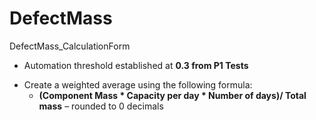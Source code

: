 # DefectMass
DefectMass_CalculationForm

* Automation threshold established at **0.3 from P1 Tests** 
- Create a weighted average using the following formula: 
  - **(Component Mass * Capacity per day * Number of days)/ Total mass**  – rounded to 0 decimals 

